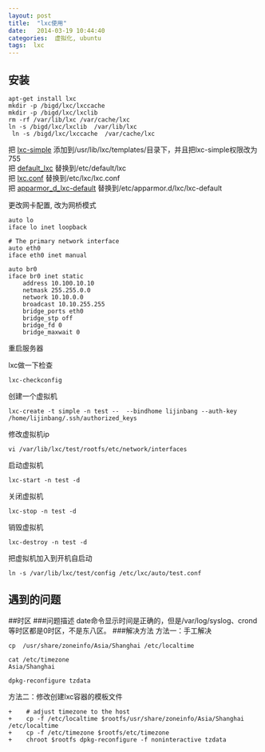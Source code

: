 ```yaml
---
layout: post
title:  "lxc使用"
date:   2014-03-19 10:44:40
categories:  虚拟化, ubuntu 
tags:  lxc
---
```


安装
---
```
apt-get install lxc
mkdir -p /bigd/lxc/lxccache
mkdir -p /bigd/lxc/lxclib
rm -rf /var/lib/lxc /var/cache/lxc
ln -s /bigd/lxc/lxclib  /var/lib/lxc
 ln -s /bigd/lxc/lxccache  /var/cache/lxc
```
把 [lxc-simple](files/lxc/lxc-simple) 添加到/usr/lib/lxc/templates/目录下，并且把lxc-simple权限改为755<br>
把 [default_lxc](files/lxc/default_lxc)  替换到/etc/default/lxc<br>
把 [lxc.conf](files/lxc/lxc.conf) 替换到/etc/lxc/lxc.conf<br>
把 [apparmor_d_lxc-default](files/lxc/apparmor_d_lxc-default) 替换到/etc/apparmor.d/lxc/lxc-default<br>

更改网卡配置, 改为网桥模式

```
auto lo
iface lo inet loopback

# The primary network interface
auto eth0
iface eth0 inet manual

auto br0
iface br0 inet static
    address 10.100.10.10
    netmask 255.255.0.0
    network 10.10.0.0
    broadcast 10.10.255.255
    bridge_ports eth0
    bridge_stp off
    bridge_fd 0
    bridge_maxwait 0
```
重启服务器

lxc做一下检查

```
lxc-checkconfig
```
创建一个虚拟机

```
lxc-create -t simple -n test --  --bindhome lijinbang --auth-key /home/lijinbang/.ssh/authorized_keys
```
修改虚拟机ip

```
vi /var/lib/lxc/test/rootfs/etc/network/interfaces 
```
启动虚拟机

```
lxc-start -n test -d
```
关闭虚拟机

```
lxc-stop -n test -d
```
销毁虚拟机

```
lxc-destroy -n test -d
```
把虚拟机加入到开机自启动

```
ln -s /var/lib/lxc/test/config /etc/lxc/auto/test.conf
```

遇到的问题
---
##时区
###问题描述
date命令显示时间是正确的，但是/var/log/syslog、crond等时区都是0时区，不是东八区。
###解决方法
方法一：手工解决

```
cp  /usr/share/zoneinfo/Asia/Shanghai /etc/localtime

cat /etc/timezone
Asia/Shanghai

dpkg-reconfigure tzdata
```
方法二：修改创建lxc容器的模板文件

```
+    # adjust timezone to the host
+    cp -f /etc/localtime $rootfs/usr/share/zoneinfo/Asia/Shanghai /etc/localtime
+    cp -f /etc/timezone $rootfs/etc/timezone
+    chroot $rootfs dpkg-reconfigure -f noninteractive tzdata
```